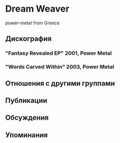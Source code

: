 # Dream Weaver

power-metal from Greece

## Дискография

### "Fantasy Revealed EP" 2001, Power Metal



### "Words Carved Within" 2003, Power Metal




## Отношения с другими группами


## Публикации


## Обсуждения


## Упоминания


